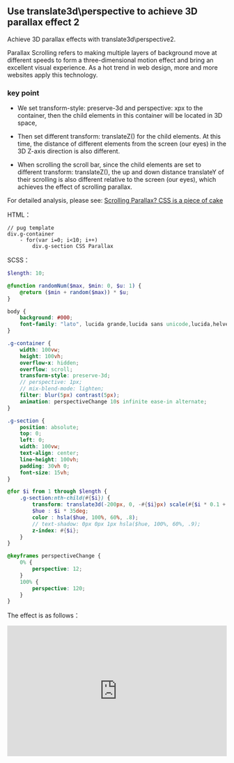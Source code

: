 ## Use translate3d\perspective to achieve 3D parallax effect 2

Achieve 3D parallax effects with translate3d\perspective2.

Parallax Scrolling refers to making multiple layers of background move at different speeds to form a three-dimensional motion effect and bring an excellent visual experience. As a hot trend in web design, more and more websites apply this technology.

### key point

+ We set transform-style: preserve-3d and perspective: xpx to the container, then the child elements in this container will be located in 3D space,

+ Then set different transform: translateZ() for the child elements. At this time, the distance of different elements from the screen (our eyes) in the 3D Z-axis direction is also different.

+ When scrolling the scroll bar, since the child elements are set to different transform: translateZ(), the up and down distance translateY of their scrolling is also different relative to the screen (our eyes), which achieves the effect of scrolling parallax.

For detailed analysis, please see: [Scrolling Parallax? CSS is a piece of cake](https://www.cnblogs.com/coco1s/p/9453938.html)

HTML：

```pug
// pug template
div.g-container
    - for(var i=0; i<10; i++)
        div.g-section CSS Parallax
```

SCSS：
```scss
$length: 10;

@function randomNum($max, $min: 0, $u: 1) {
	@return ($min + random($max)) * $u;
}

body {
    background: #000;
    font-family: "lato", lucida grande,lucida sans unicode,lucida,helvetica,Hiragino Sans GB,Microsoft YaHei,WenQuanYi Micro Hei,sans-serif;
}

.g-container {
    width: 100vw;
    height: 100vh;
    overflow-x: hidden;
    overflow: scroll;
    transform-style: preserve-3d;
    // perspective: 1px;
    // mix-blend-mode: lighten;
    filter: blur(5px) contrast(5px);
    animation: perspectiveChange 10s infinite ease-in alternate;
}

.g-section {
    position: absolute;
    top: 0;
    left: 0;
    width: 100vw;
    text-align: center;
    line-height: 100vh;
    padding: 30vh 0;
    font-size: 15vh;
}

@for $i from 1 through $length {
    .g-section:nth-child(#{$i}) {
        transform: translate3d(-200px, 0, -#{$i}px) scale(#{$i * 0.1 + 1 });
        $hue : $i * 35deg;
        color : hsla($hue, 100%, 60%, .8);
        // text-shadow: 0px 0px 1px hsla($hue, 100%, 60%, .9);
        z-index: #{$i};
    }
}

@keyframes perspectiveChange {
    0% {
        perspective: 12;
    }
    100% {
        perspective: 120;
    }
}
```

The effect is as follows：

<iframe height="300" style="width: 100%;" scrolling="no" title="parallax-3d-2" src="https://codepen.io/dvha/embed/abPjWaX?default-tab=html%2Cresult" frameborder="no" loading="lazy" allowtransparency="true" allowfullscreen="true">
  See the Pen <a href="https://codepen.io/dvha/pen/abPjWaX">
  parallax-3d-2</a> by HaDV (<a href="https://codepen.io/dvha">@dvha</a>)
  on <a href="https://codepen.io">CodePen</a>.
</iframe>